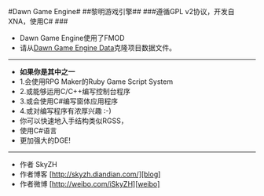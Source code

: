 #Dawn Game Engine#
##黎明游戏引擎##
###遵循GPL v2协议，开发自XNA，使用C\# ###

* Dawn Game Engine使用了FMOD
* 请从[Dawn Game Engine Data][DGEData]克隆项目数据文件。

[DGEData]:https://git.oschina.net/SkyZH/Dawn_XNA_Data

***

* **如果你是其中之一**
* 1.会使用RPG Maker的Ruby Game Script System
* 2.或能够运用C/C++编写控制台程序
* 3.或会使用C#编写窗体应用程序
* 4.或对编写程序有浓厚兴趣 :-)
* 你可以快速地入手结构类似RGSS，
* 使用C#语言
* 更加强大的DGE!

***

* 作者 SkyZH
* 作者博客 [http://skyzh.diandian.com/][blog]
* 作者微博 [http://weibo.com/iSkyZH][weibo]

[blog]:http://skyzh.diandian.com/
[weibo]:http://weibo.com/iSkyZH/
